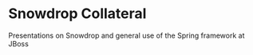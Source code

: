 Snowdrop Collateral
====================

Presentations on Snowdrop and general use of the Spring framework at JBoss